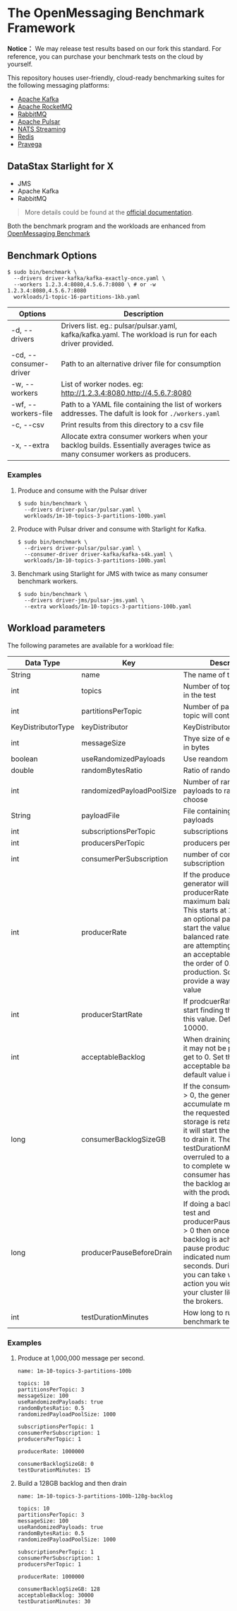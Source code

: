 # The OpenMessaging Benchmark Framework

**Notice：** We may release test results based on our fork this standard. For reference, you can purchase your benchmark tests on the cloud by yourself. 

This repository houses user-friendly, cloud-ready benchmarking suites for the following messaging platforms:

* [Apache Kafka](https://kafka.apache.org)
* [Apache RocketMQ](https://rocketmq.apache.org)
* [RabbitMQ](https://www.rabbitmq.com/)
* [Apache Pulsar](https://pulsar.apache.org)
* [NATS Streaming](https://nats.io/)
* [Redis](https://redis.com/)
* [Pravega](https://pravega.io/)

## DataStax Starlight for X

* JMS
* Apache Kafka
* RabbitMQ

> More details could be found at the [official documentation](http://openmessaging.cloud/docs/benchmarks/).

Both the benchmark program and the workloads are enhanced from [OpenMessaging Benchmark](https://github.com/openmessaging/benchmark/)

## Benchmark Options

```
$ sudo bin/benchmark \
  --drivers driver-kafka/kafka-exactly-once.yaml \
  --workers 1.2.3.4:8080,4.5.6.7:8080 \ # or -w 1.2.3.4:8080,4.5.6.7:8080
  workloads/1-topic-16-partitions-1kb.yaml
```

|  Options  | Description |
| ---- | ---- |
|  -d, --drivers | Drivers list. eg.: pulsar/pulsar.yaml, kafka/kafka.yaml. The workload is run for each driver provided. |
|  -cd, --consumer-driver | Path to an alternative driver file for consumption |
|  -w, --workers | List of worker nodes. eg: http://1.2.3.4:8080,http://4.5.6.7:8080 |
|  -wf, --workers-file | Path to a YAML file containing the list of workers addresses. The dafult is look for `./workers.yaml` |
|  -c, --csv |  Print results from this directory to a csv file |
|  -x, --extra |  Allocate extra consumer workers when your backlog builds. Essentially averages twice as many consumer workers as producers. |

### Examples

1. Produce and consume with the Pulsar driver

   ```
   $ sudo bin/benchmark \
     --drivers driver-pulsar/pulsar.yaml \
     workloads/1m-10-topics-3-partitions-100b.yaml
   ```

2. Produce with Pulsar driver and consume with Starlight for Kafka.

   ```
   $ sudo bin/benchmark \
     --drivers driver-pulsar/pulsar.yaml \
     --consumer-driver driver-kafka/kafka-s4k.yaml \
     workloads/1m-10-topics-3-partitions-100b.yaml
   ```

3. Benchmark using Starlight for JMS with twice as many consumer benchmark workers.

   ```
   $ sudo bin/benchmark \
     --drivers driver-jms/pulsar-jms.yaml \
     --extra workloads/1m-10-topics-3-partitions-100b.yaml 
   ```


## Workload parameters

The following parametes are available for a workload file:

| Data Type | Key | Description |
| ---- | ---- | ---- |
| String | name | The name of this workload |
| int | topics |  Number of topics to create in the test |
| int | partitionsPerTopic |  Number of partitions each topic will contain |
| KeyDistributorType | keyDistributor | KeyDistributorType.NO_KEY |
| int | messageSize | Thye size of each message in bytes |
| boolean | useRandomizedPayloads | Use reandom payloads |
| double | randomBytesRatio | Ratio of random payloads |
| int | randomizedPayloadPoolSize | Number of random payloads to randomly choose |
| String | payloadFile | File containing random payloads |
| int | subscriptionsPerTopic | subscriptions per topic |
| int | producersPerTopic | producers per topic |
| int | consumerPerSubscription | number of consumers per subscription |
| int | producerRate | If the producerRate = 0, the generator will slowly grow producerRate to find the maximum balanced rate.  This starts at 10000. Add an optional parameter to start the value closer to the balanced rate. The rates we are attempting may require an acceptable backlog on the order of 0.5 seconds of production. So, we also provide a way to set that value |
| int | producerStartRate | If prodcuerRate = 0 then start finding the rate using this value. Default is 10000. |
| int | acceptableBacklog | When draining the backlog it may not be possible to get to 0. Set the minim acceptable backlog. The default value is 10000. |
| long | consumerBacklogSizeGB | If the consumer backlog is > 0, the generator will accumulate messages until the requested amount of storage is retained and then it will start the consumers to drain it. The testDurationMinutes will be overruled to allow the test to complete when the consumer has drained all the backlog and it's on par with the producer |
| long | producerPauseBeforeDrain | If doing a backlog draining test and producerPauseBeforeDrain > 0 then once the desired backlog is achieved then pause production for the indicated number of seconds. During the pause you can take whatever action you wish to take on your cluster like restarting the brokers. |
|  int | testDurationMinutes | How long to run the benchmark test. |

### Examples

1. Produce at 1,000,000 message per second.

   ```
   name: 1m-10-topics-3-partitions-100b

   topics: 10
   partitionsPerTopic: 3
   messageSize: 100
   useRandomizedPayloads: true
   randomBytesRatio: 0.5
   randomizedPayloadPoolSize: 1000

   subscriptionsPerTopic: 1
   consumerPerSubscription: 1
   producersPerTopic: 1

   producerRate: 1000000

   consumerBacklogSizeGB: 0
   testDurationMinutes: 15
   ```

2. Build a 128GB backlog and then drain

   ```
   name: 1m-10-topics-3-partitions-100b-128g-backlog

   topics: 10
   partitionsPerTopic: 3
   messageSize: 100
   useRandomizedPayloads: true
   randomBytesRatio: 0.5
   randomizedPayloadPoolSize: 1000

   subscriptionsPerTopic: 1
   consumerPerSubscription: 1
   producersPerTopic: 1

   producerRate: 1000000

   consumerBacklogSizeGB: 128
   acceptableBacklog: 30000
   testDurationMinutes: 30
   ```
